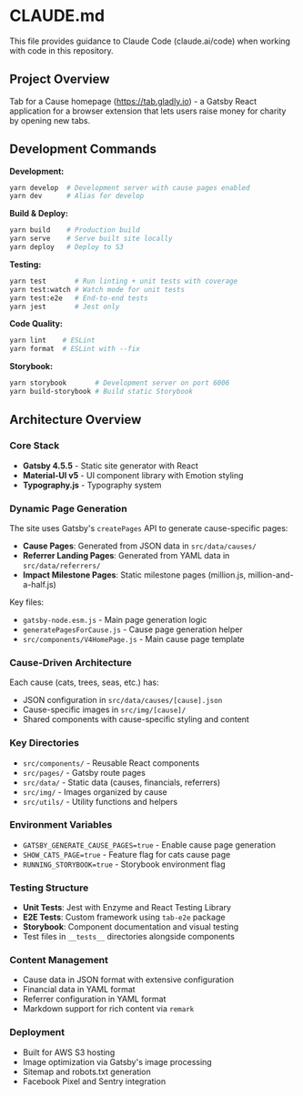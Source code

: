 # CLAUDE.md

This file provides guidance to Claude Code (claude.ai/code) when working with code in this repository.

## Project Overview

Tab for a Cause homepage (https://tab.gladly.io) - a Gatsby React application for a browser extension that lets users raise money for charity by opening new tabs.

## Development Commands

**Development:**
```bash
yarn develop  # Development server with cause pages enabled
yarn dev      # Alias for develop
```

**Build & Deploy:**
```bash
yarn build    # Production build
yarn serve    # Serve built site locally
yarn deploy   # Deploy to S3
```

**Testing:**
```bash
yarn test       # Run linting + unit tests with coverage
yarn test:watch # Watch mode for unit tests
yarn test:e2e   # End-to-end tests
yarn jest       # Jest only
```

**Code Quality:**
```bash
yarn lint    # ESLint
yarn format  # ESLint with --fix
```

**Storybook:**
```bash
yarn storybook       # Development server on port 6006
yarn build-storybook # Build static Storybook
```

## Architecture Overview

### Core Stack
- **Gatsby 4.5.5** - Static site generator with React
- **Material-UI v5** - UI component library with Emotion styling
- **Typography.js** - Typography system

### Dynamic Page Generation
The site uses Gatsby's `createPages` API to generate cause-specific pages:

- **Cause Pages**: Generated from JSON data in `src/data/causes/`
- **Referrer Landing Pages**: Generated from YAML data in `src/data/referrers/`
- **Impact Milestone Pages**: Static milestone pages (million.js, million-and-a-half.js)

Key files:
- `gatsby-node.esm.js` - Main page generation logic
- `generatePagesForCause.js` - Cause page generation helper
- `src/components/V4HomePage.js` - Main cause page template

### Cause-Driven Architecture
Each cause (cats, trees, seas, etc.) has:
- JSON configuration in `src/data/causes/[cause].json`
- Cause-specific images in `src/img/[cause]/`
- Shared components with cause-specific styling and content

### Key Directories
- `src/components/` - Reusable React components
- `src/pages/` - Gatsby route pages
- `src/data/` - Static data (causes, financials, referrers)
- `src/img/` - Images organized by cause
- `src/utils/` - Utility functions and helpers

### Environment Variables
- `GATSBY_GENERATE_CAUSE_PAGES=true` - Enable cause page generation
- `SHOW_CATS_PAGE=true` - Feature flag for cats cause page
- `RUNNING_STORYBOOK=true` - Storybook environment flag

### Testing Structure
- **Unit Tests**: Jest with Enzyme and React Testing Library
- **E2E Tests**: Custom framework using `tab-e2e` package
- **Storybook**: Component documentation and visual testing
- Test files in `__tests__` directories alongside components

### Content Management
- Cause data in JSON format with extensive configuration
- Financial data in YAML format
- Referrer configuration in YAML format
- Markdown support for rich content via `remark`

### Deployment
- Built for AWS S3 hosting
- Image optimization via Gatsby's image processing
- Sitemap and robots.txt generation
- Facebook Pixel and Sentry integration